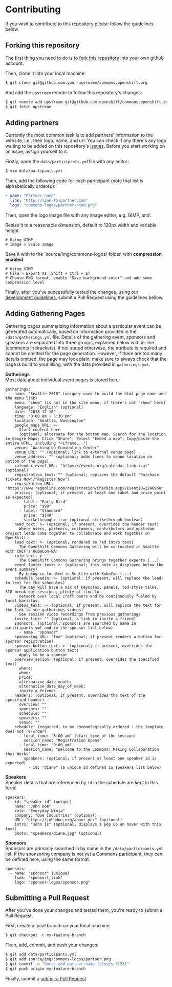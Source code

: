 # Contributing

If you wish to contribute to this repository please follow the guidelines below.

## Forking this repository

The first thing you need to do is to [fork this repository](https://github.com/openshift/commons.openshift.org#fork-destination-box) into your own github account.

Then, clone it into your local machine:

```bash
$ git clone git@github.com:your-username/commons.openshift.org
```

And add the `upstream` remote to follow this repository's changes:

```bash
$ git remote add upstream git@github.com:openshift/commons.openshift.org
$ git fetch upstream
```


## Adding partners

Currently the most common task is to add partners' information to the website, i.e., their logo, name, and url. You can check if any there's any logo waiting to be added on this repository's [issues](https://github.com/openshift/commons.openshift.org/issues).
Before you start working on an issue, assign yourself to it.

Firstly, open the `data/participants.yml`file with any editor:

```bash
$ vim data/partipants.yml
```

Then, add the following code for each participant (note that list is alphabetically ordered):

```yml
- name: "Partner name"
  link: "http://link-to-partner.com"
  logo: "commons-logos/partner-name.png"
```

Then, open the logo image file with any image editor, e.g. GIMP, and:

Resize it to a reasonable dimension, default to 120px width and variable height.

```
# Using GIMP
# Image > Scale Image
```

Save it with to the `source/img/commons-logos/ folder, with **compression enabled**

```
# Using GIMP
# File > Export As (Shift + Ctrl + E)
# Choose PNG format, enable "Save background color" and add some compression level
```

Finally, after you've successfully tested the changes, using our [development guidelines](https://github.com/openshift/commons.openshift.org#development), submit a Pull Request using the guidelines bellow.


## Adding Gathering Pages

Gathering pages summarizing information about a particular event can be generated automatically, based on information provided in the `/data/gatherings.yml` file. Details of the gathering event, sponsors and speakers are separated into three groups, explained below with in-line (comments in brackets). If not stated otherwise, the attribute is required and cannot be omitted for the page generation. However, if there are too many details omitted, the page may look plain; make sure to always check that the page is build to your liking, with the data provided in `gatherings.yml`.

**Gatherings**  
Most data about individual event pages is stored here:

```
gatherings:
  - name: "Seattle 2018" (unique; used to build the html page name and the menu link)
    menu: "show" (is not in the site menu, if there's not "show" here)
    language: "English" (optional)
    date: "2018-12-10"
    time: "8:00 am - 5:30 pm"
    location: "Seattle, Washington"
    google_maps_URL: >-
      Start content here
      (optional; alternate for the bottom map. Search for the location in Google Maps; Click "Share"; Select "Embed a map"; Copy/paste the entire HTML, including "<iframe...")
    venue: "Washington Convention Center"
    venue_URL: "" (optional; link to external venue page)
    venue_address: "" (optional; adds lines to venue location on bottom of the page)
    calendar_event_URL: "https://events.org/calendar_link.ical" (optional)
    registration_text: "" (optional; replaces the default "Purchase tickets Now"/"Register Now")
    registration_URL: "https://www.regonline.com/registration/Checkin.aspx?EventID=2246960"
    pricing: (optional; if present, at least one label and price point is expected)
      - label: "Early Bird"
        price: "$99"
      - label: "Standard"
        price: "$149"
        strikethrough: true (optional strikethrough boolean)
    head_text: >- (optional; if present, overrides the header text)
      Where users, partners, customers, contributors and upstream project leads come together to collaborate and work together on OpenShift.
    lead_text: >- (optional; rendered as red intro text)
      The OpenShift Commons Gathering will be co-located in Seattle with CNCF's KubeCon-NA!
    info_text: >-
      The OpenShift Commons Gathering brings together experts (...)
    event_footer_text: >- (optional; this note is displayed below the event summary)
      By being co-located in Seattle with KubeCon (...)
    schedule_leadin: >- (optional: if present, will replace the lead-in text for the schedules)
      The day will have a mix of keynotes, panels, ted-style talks, SIG break-out sessions, plenty of time to 
      network over local craft beers and be continuously fueled by local baristas.
    videos_text: >- (optional; if present, will replace the text for the link to see gatherings videos)
      See session video recordings from previous gatherings
    invite_link: "" (optional; a link to invite a friend)
    sponsors: (optional; sponsors are searched by name in participants.yml and in the sponsor list below)
      - name: "sponsor"
    sponsoring_URL: "foo" (optional; if present renders a button for sponsor registration)
    sponsor_button_text: >- (optional; if present, overrides the sponsor application button text)
      Apply to be a sponsor
    overview_secion: (optional: if present, overrides the specified text)
      where:
      when:
      price:
      alternative_date_month:
      alternative_date_day_of_week:
      invite_a_friend:
    headers: (optional; if present, overrides the text of the specified header)
      overview: ""
      sponsors: ""
      schedule: ""
      speakers: ""
      venue: ""
    schedule: (required; to be chronologically ordered - the template does not re-order)
      - local_time: "8:00 am" (start time of the session)
        session_name: "Registration Opens"
      - local_time: "9:00 am"
        session_name: "Welcome to the Commons: Making Collaboration that Works"
        speakers: (optional; if present at least one speaker id is expected)
          - id: "diane" (a unique id defined in speakers list below)
```

**Speakers**  
Speaker details that are referenced by `id` in the schedule are kept in this form:

```      
speakers:
  - id: "speaker id" (unique)
    name: "John Doe"
    role: "Everyday Ninja"
    company: "Doe Industries" (optional)
    URL: "https://johndoe.org/about-me/" (optional)
    intro: "John is" (optional; displays a pop up on hover with this text)
    photo: "speakers/diane.jpg" (optional)
```

**Sponsors**  
Sponsors are primarily searched in by name in the `/data/participants.yml` list. If the sponsoring company is not yet a Commons participant, they can be defined here, using the same format.

```
sponsors:
  - name: "sponsor" (unique)
    link: "sponsorl_link"
    logo: "sponsor-logos/spensor.png"
```


## Submitting a Pull Request

After you've done your changes and tested them, you're ready to submit a Pull Request.

First, create a local branch on your local machine:

```bash
$ git checkout -b my-feature-branch
```

Then, add, commit, and push your changes:

```bash
$ git add data/participants.yml
$ git add source/img/commons-logos/partner.png
$ git commit -m "docs: add partner-name (closes #123)"
$ git push origin my-feature-branch
```

Finally, submit a [submit a Pull Request](https://github.com/openshift/commons.openshift.org/compare)
